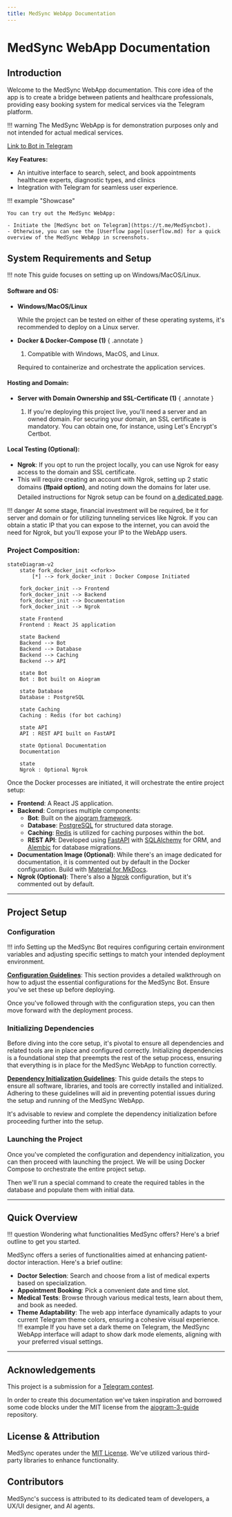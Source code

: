 ```yaml
---
title: MedSync WebApp Documentation
---
```


# MedSync WebApp Documentation

## Introduction

Welcome to the MedSync WebApp documentation. This core idea of the app is to create a bridge between patients and healthcare
professionals, providing easy booking system for medical services via the Telegram platform.

!!! warning
    The MedSync WebApp is for demonstration purposes only and not intended for actual medical services.

[Link to Bot in Telegram](https://t.me/MedSyncbot)

**Key Features:**

- An intuitive interface to search, select, and book appointments healthcare experts, diagnostic types, and clinics
- Integration with Telegram for seamless user experience.

!!! example "Showcase"

    You can try out the MedSync WebApp:

    - Initiate the [MedSync bot on Telegram](https://t.me/MedSyncbot).
    - Otherwise, you can see the [Userflow page](userflow.md) for a quick overview of the MedSync WebApp in screenshots.

## System Requirements and Setup

!!! note
    This guide focuses on setting up on Windows/MacOS/Linux.

#### Software and OS:

- **Windows/MacOS/Linux**

    While the project can be tested on either of these operating systems, it's recommended to deploy on a Linux server.

- **Docker & Docker-Compose (1)**
    { .annotate }

    1. Compatible with Windows, MacOS, and Linux. 

    Required to containerize and orchestrate the application services. 

#### Hosting and Domain:

- **Server with Domain Ownership and SSL-Certificate (1)**
    { .annotate }

    1.  If you're deploying this project live, you'll need a server and an owned domain. For
    securing your domain, an SSL certificate is mandatory. You can obtain one, for instance, using Let's Encrypt's
    Certbot.

#### Local Testing (Optional):

- **Ngrok**: If you opt to run the project locally, you can use Ngrok for easy access to the domain and SSL certificate. 
- This will require creating an account with Ngrok, setting up 2 static domains **(❗️❗️paid option)**, and noting down the domains for later use.
  Detailed instructions for Ngrok setup can be found on [a dedicated page](ngrok.md). 

!!! danger
    At some stage, financial investment will be required, be it for server and domain or for 
    utilizing tunneling services like Ngrok. 
    If you can obtain a static IP that you can expose to the internet, you can avoid the need for Ngrok, but you'll expose your IP to the WebApp users.

### Project Composition:

```mermaid
stateDiagram-v2
    state fork_docker_init <<fork>>
        [*] --> fork_docker_init : Docker Compose Initiated

    fork_docker_init --> Frontend
    fork_docker_init --> Backend
    fork_docker_init --> Documentation
    fork_docker_init --> Ngrok

    state Frontend
    Frontend : React JS application

    state Backend
    Backend --> Bot
    Backend --> Database
    Backend --> Caching
    Backend --> API

    state Bot
    Bot : Bot built on Aiogram

    state Database
    Database : PostgreSQL

    state Caching
    Caching : Redis (for bot caching)

    state API
    API : REST API built on FastAPI

    state Optional Documentation 
    Documentation

    state 
    Ngrok : Optional Ngrok

```

Once the Docker processes are initiated, it will orchestrate the entire project setup:

- **Frontend**: A React JS application.
- **Backend**: Comprises multiple components:
    - **Bot**: Built on the [aiogram framework](https://docs.aiogram.dev/en/latest/).
    - **Database**: [PostgreSQL](https://www.postgresql.org/) for structured data storage.
    - **Caching**: [Redis](https://redis.io/) is utilized for caching purposes within the bot.
    - **REST API**: Developed using [FastAPI](https://fastapi.tiangolo.com/) with [SQLAlchemy](https://www.sqlalchemy.org/) for ORM,
  and [Alembic](https://alembic.sqlalchemy.org/en/latest/) for database migrations.
- **Documentation Image (Optional)**: While there's an image dedicated for documentation, it is commented out by default
  in the Docker configuration. Build with [Material for MkDocs](https://squidfunk.github.io/mkdocs-material/).
- **Ngrok (Optional)**: There's also a [Ngrok](https://ngrok.com/) configuration, but it's commented out by default.

---

## Project Setup

### Configuration

!!! info
    Setting up the MedSync Bot requires configuring certain environment variables and adjusting specific settings to match
    your intended deployment environment.

**[Configuration Guidelines](configuration.md)**: This section provides a detailed walkthrough on how to adjust the
essential configurations for the MedSync Bot. Ensure you've set these up before deploying.

Once you've followed through with the configuration steps, you can then move forward with the deployment process.

### Initializing Dependencies

Before diving into the core setup, it's pivotal to ensure all dependencies and related tools are in place and configured
correctly. Initializing dependencies is a foundational step that preempts the rest of the setup process, ensuring that
everything is in place for the MedSync WebApp to function correctly.

**[Dependency Initialization Guidelines](dependencies-initialization.md)**: This guide details the steps to ensure all
software, libraries, and tools are correctly installed and initialized. Adhering to these guidelines will aid in
preventing potential issues during the setup and running of the MedSync WebApp.

It's advisable to review and complete the dependency initialization before proceeding further into the setup.

### Launching the Project

Once you've completed the configuration and dependency initialization, you can then proceed with launching the project.
We will be using Docker Compose to orchestrate the entire project setup.

Then we'll run a special command to create the required tables in the database and populate them with initial data.

---

## Quick Overview

!!! question
    Wondering what functionalities MedSync offers? Here's a brief outline to get you started.

MedSync offers a series of functionalities aimed at enhancing patient-doctor interaction. Here's a brief outline:

- **Doctor Selection**: Search and choose from a list of medical experts based on specialization.
- **Appointment Booking**: Pick a convenient date and time slot.
- **Medical Tests**: Browse through various medical tests, learn about them, and book as needed.
- **Theme Adaptability**: The web app interface dynamically adapts to your current Telegram theme colors, ensuring a cohesive visual experience.
!!! example 
    If you have set a dark theme on Telegram, the MedSync WebApp interface will adapt to show dark mode elements, aligning with your preferred visual settings.

---

## Acknowledgements

This project is a submission for a [Telegram contest](https://t.me/contest/327). 

In order to create this documentation we've taken inspiration and borrowed some code blocks under the MIT
license from the [aiogram-3-guide](https://github.com/MasterGroosha/aiogram-3-guide) repository.

## License & Attribution

MedSync operates under the [MIT License](https://github.com/Latand/MedSyncWebApp/blob/main/LICENSE). We've utilized various third-party libraries to enhance functionality.

## Contributors

MedSync's success is attributed to its dedicated team of developers, a UX/UI designer, and AI agents.



